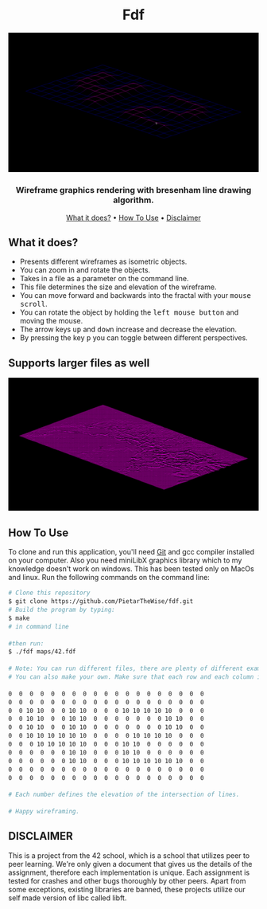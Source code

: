 <h1 align="center">
  <br>
    Fdf
  <br>
</h1>

<div align="center">
  <img src="screenshots/42_cropped_fdf.gif"></img>
</div>

<h3 align="center">Wireframe graphics rendering with bresenham line drawing algorithm.</h3>

<p align="center">
  <a href="#what-it-does">What it does?</a> •
  <a href="#how-to-use">How To Use</a> •
  <a href="#disclaimer">Disclaimer</a>
</p>


## What it does?

* Presents different wireframes as isometric objects.
* You can zoom in and rotate the objects.
* Takes in a file as a parameter on the command line.
* This file determines the size and elevation of the wireframe.
* You can move forward and backwards into the fractal with your <kbd>mouse scroll</kbd>.
* You can rotate the object by holding the <kbd>left mouse button</kbd> and moving the mouse.
* The arrow keys <kbd>up</kbd> and <kbd>down</kbd> increase and decrease the elevation.
* By pressing the key <kbd>p</kbd> you can toggle between different perspectives.


## Supports larger files as well


<img src="screenshots/cropped_fdf.gif"></img>


## How To Use

To clone and run this application, you'll need [Git](https://git-scm.com) and gcc compiler installed on your computer. Also you need miniLibX graphics library which to my knowledge doesn't work on windows. This has been tested only on MacOs and linux. Run the following commands on the command line:

```bash
# Clone this repository
$ git clone https://github.com/PietarTheWise/fdf.git
# Build the program by typing:
$ make
# in command line

#then run:
$ ./fdf maps/42.fdf

# Note: You can run different files, there are plenty of different examples in the /maps folder.
# You can also make your own. Make sure that each row and each column is the same length. For example, take a look at the content of 42.fdf:

0  0  0  0  0  0  0  0  0  0  0  0  0  0  0  0  0  0  0
0  0  0  0  0  0  0  0  0  0  0  0  0  0  0  0  0  0  0
0  0 10 10  0  0 10 10  0  0  0 10 10 10 10 10  0  0  0
0  0 10 10  0  0 10 10  0  0  0  0  0  0  0 10 10  0  0
0  0 10 10  0  0 10 10  0  0  0  0  0  0  0 10 10  0  0
0  0 10 10 10 10 10 10  0  0  0  0 10 10 10 10  0  0  0
0  0  0 10 10 10 10 10  0  0  0 10 10  0  0  0  0  0  0
0  0  0  0  0  0 10 10  0  0  0 10 10  0  0  0  0  0  0
0  0  0  0  0  0 10 10  0  0  0 10 10 10 10 10 10  0  0
0  0  0  0  0  0  0  0  0  0  0  0  0  0  0  0  0  0  0
0  0  0  0  0  0  0  0  0  0  0  0  0  0  0  0  0  0  0

# Each number defines the elevation of the intersection of lines. 

# Happy wireframing.
```

## DISCLAIMER

<p>
This is a project from the 42 school, which is a school that utilizes peer to peer learning.
We're only given a document that gives us the details of the assignment, therefore each implementation
is unique. Each assignment is tested for crashes and other bugs thoroughly by other peers. Apart from some exceptions, existing
libraries are banned, these projects utilize our self made version of libc called libft.
</p>
